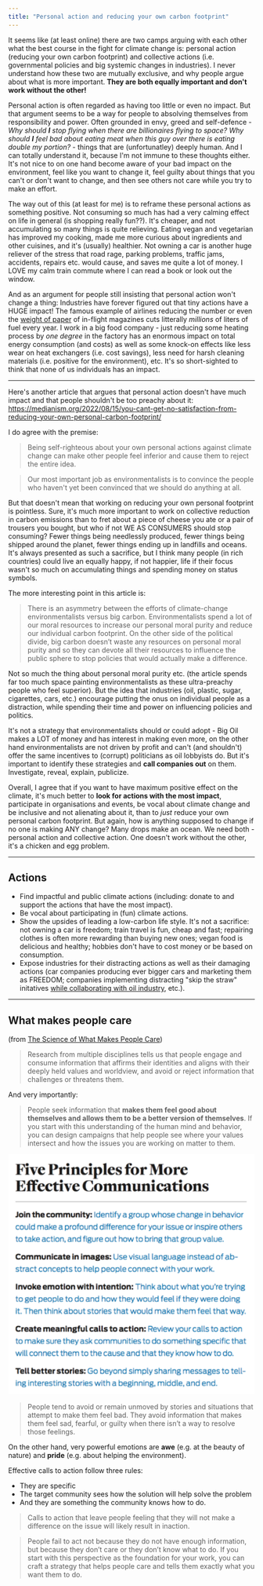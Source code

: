 ```yaml
---
title: "Personal action and reducing your own carbon footprint"
---
```


It seems like (at least online) there are two camps arguing with each other what the best course in the fight for climate change is: personal action (reducing your own carbon footprint) and collective actions (i.e. governmental policies and big systemic changes in industries). I never understand how these two are mutually exclusive, and why people argue about what is more important. **They are both equally important and don't work without the other!** 

Personal action is often regarded as having too little or even no impact. But that argument seems to be a way for people to absolving themselves from responsibility and power. Often grounded in envy, greed and self-defence - _Why should __I__ stop flying when there are billionaires flying to space? Why should __I__ feel bad about eating meat when this guy over there is eating double my portion?_  - things that are (unfortunatley) deeply human. And I can totally understand it, because I'm not immune to these thoughts either. It's not nice to on one hand become aware of your bad impact on the environment, feel like you want to change it, feel guilty about things that you can't or don't want to change, and then see others not care while you try to make an effort. 

The way out of this (at least for me) is to reframe these personal actions as something positive. Not consuming so much has had a very calming effect on life in general (is shopping really fun??). It's cheaper, and not accumulating so many things is quite relieving. Eating vegan and vegetarian has improved my cooking, made me more curious about ingredients and other cuisines, and it's (usually) healthier. Not owning a car is another huge reliever of the stress that road rage, parking problems, traffic jams, accidents, repairs etc. would cause, and saves me quite a lot of money. I LOVE my calm train commute where I can read a book or look out the window.  

And as an argument for people still insisting that personal action won't change a thing: Industries have forever figured out that tiny actions have a HUGE impact! The famous example of airlines reducing the number or even the [weight of paper](https://www.latimes.com/business/la-fi-travel-briefcase-united-inflight-magazine-20180120-story.html) of in-flight magazines cuts litterally _millions_ of liters of fuel every year. I work in a big food company - just reducing some heating process by _one degree_ in the factory has an enormous impact on total energy consumption (and costs) as well as some knock-on effects like less wear on heat exchangers (i.e. cost savings), less need for harsh cleaning materials (i.e. positive for the environment), etc. It's so short-sighted to think that none of us individuals has an impact. 

----

Here's another article that argues that personal action doesn't have much impact and that people shouldn't be too preachy about it: https://medianism.org/2022/08/15/you-cant-get-no-satisfaction-from-reducing-your-own-personal-carbon-footprint/

I do agree with the premise: 
>Being self-righteous about your own personal actions against climate change can make other people feel inferior and cause them to reject the entire idea. 

>Our most important job as environmentalists is to convince the people who haven't yet been convinced that we should do anything at all.

But that doesn't mean that working on reducing your own personal footprint is pointless. Sure, it's much more important to work on collective reduction in carbon emissions than to fret about a piece of cheese you ate or a pair of trousers you bought, but who if not WE AS CONSUMERS should stop consuming? Fewer things being needlessly produced, fewer things being shipped around the planet, fewer things ending up in landfills and oceans. 
It's always presented as such a sacrifice, but I think many people (in rich countries) could live an equally happy, if not happier, life if their focus wasn't so much on accumulating things and spending money on status symbols. 

The more interesting point in this article is:
> There is an asymmetry between the efforts of climate-change environmentalists versus big carbon. Environmentalists spend a lot of our moral resources to increase our personal moral purity and reduce our individual carbon footprint. On the other side of the political divide, big carbon doesn’t waste any resources on personal moral purity and so they can devote all their resources to influence the public sphere to stop policies that would actually make a difference.

Not so much the thing about personal moral purity etc. (the article spends far too much space painting environmentalists as these ultra-preachy people who feel superior). But the idea that industries (oil, plastic, sugar, cigarettes, cars, etc.) encourage putting the onus on individual people as a distraction, while spending their time and power on influencing policies and politics.

It's not a strategy that environmentalists should or could adopt - Big Oil makes a LOT of money and has interest in making even more, on the other hand environmentalists are not driven by profit and can't (and shouldn't) offer the same incentives to (corrupt) politicians as oil lobbyists do. But it's important to identify these strategies and **call companies out** on them. Investigate, reveal, explain, publicize. 

Overall, I agree that if you want to have maximum positive effect on the climate, it's much better to **look for actions with the most impact**, participate in organisations and events, be vocal about climate change and be inclusive and not alienating about it, than to _just_ reduce your own personal carbon footprint. 
But again, how is anything supposed to change if no one is making ANY change? Many drops make an ocean. We need both - personal action and collective action. One doesn't work without the other, it's a chicken and egg problem. 

---

## Actions
- Find impactful and public climate actions (including: donate to and support the actions that have the most impact). 
- Be vocal about participating in (fun) climate actions.
- Show the upsides of leading a low-carbon life style. It's not a sacrifice: not owning a car is freedom; train travel is fun, cheap and fast; repairing clothes is often more rewarding than buying  new ones; vegan food is delicious and healthy; hobbies don't have to cost money or be based on consumption.
- Expose industries for their distracting actions as well as their damaging actions (car companies producing ever bigger cars and marketing them as FREEDOM; companies implementing distracting "skip the straw" initatives [while collaborating with oil industry](https://logicmag.io/nature/oil-is-the-new-data/), etc.).

---
## What makes people care
(from [The Science of What Makes People Care](https://ssir.org/articles/entry/the_science_of_what_makes_people_care#))
>Research from multiple disciplines tells us that people engage and consume information that affirms their identities and aligns with their deeply held values and worldview, and avoid or reject information that challenges or threatens them.

And very importantly: 
> People seek information that **makes them feel good about themselves and allows them to be a better version of themselves**. If you start with this understanding of the human mind and behavior, you can design campaigns that help people see where your values intersect and how the issues you are working on matter to them.

![](Pasted%20image%2020221022204336.png)


>People tend to avoid or remain unmoved by stories and situations that attempt to make them feel bad. They avoid information that makes them feel sad, fearful, or guilty when there isn’t a way to resolve those feelings.

On the other hand, very powerful emotions are **awe** (e.g. at the beauty of nature) and **pride** (e.g. about helping the environment). 


Effective calls to action follow three rules: 
- They are specific
- The target community sees how the solution will help solve the problem
- And they are something the community knows how to do.


>Calls to action that leave people feeling that they will not make a difference on the issue will likely result in inaction.


>People fail to act not because they do not have enough information, but because they don’t care or they don’t know what to do. If you start with this perspective as the foundation for your work, you can craft a strategy that helps people care and tells them exactly what you want them to do.





